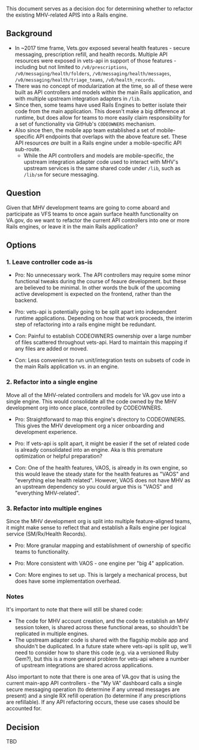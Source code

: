 This document serves as a decision doc for determining whether to refactor the existing MHV-related APIS into a Rails engine.

## Background
* In ~2017 time frame, Vets.gov exposed several health features - secure messaging, prescription refill, and health records. Multiple API resources were exposed in vets-api in support of those features - including but not limited to `/v0/prescriptions`, `/v0/messaging/health/folders`, `/v0/messaging/health/messages`, `/v0/messaging/health/triage_teams`, `/v0/health_records`.
* There was no concept of modularization at the time, so all of these were built as API controllers and models within the main Rails application, and with multiple upstream integration adapters in `/lib`. 
* Since then, some teams have used Rails Engines to better isolate their code from the main application. This doesn't make a big difference at runtime, but does allow for teams to more easily claim responsibility for a set of functionality via GitHub's `CODEOWNERS` mechanism.
* Also since then, the mobile app team established a set of mobile-specific API endpoints that overlaps with the above feature set. These API resources _are_ built in a Rails engine under a mobile-specific API sub-route. 
  * While the API controllers and models are mobile-specific, the upstream integration adapter code used to interact with MHV's upstream services is the same shared code under `/lib`, such as `/lib/sm` for secure messaging.
  
## Question
Given that MHV development teams are going to come aboard and participate as VFS teams to once again surface health functionality on VA.gov, do we want to refactor the current API controllers into one or more Rails engines, or leave it in the main Rails application? 

## Options
### 1. Leave controller code as-is
* Pro: No unnecessary work. The API controllers may require some minor functional tweaks during the course of feaure development. but these are believed to be minimal. In other words the bulk of the upcoming active development is expected on the frontend, rather than the backend. 
* Pro: vets-api is potentially going to be split apart into independent runtime applications. Depending on how that work proceeds, the interim step of refactoring into a rails engine might be redundant. 

* Con: Painful to establish CODEOWNERS ownership over a large number of files scattered throughout vets-api. Hard to maintain this mapping if any files are added or moved.
* Con: Less convenient to run unit/integration tests on subsets of code in the main Rails application vs. in an engine. 

### 2. Refactor into a single engine
Move all of the MHV-related controllers and models for VA.gov use into a single engine. This would consolidate all the code owned by the MHV development org into once place, controlled by CODEOWNERS.

* Pro: Straightforward to map this engine's directory to CODEOWNERS. This gives the MHV development org a nicer onboarding and development experience. 
* Pro: If vets-api is split apart, it might be easier if the set of related code is already consolidated into an engine. Aka is this premature optimization or helpful preparation? 

* Con: One of the health features, VAOS, is already in its own engine, so this would leave the steady state for the health features as "VAOS" and "everything else health related". However, VAOS does not have MHV as an upstream dependency so you could argue this is "VAOS" and "everything MHV-related". 

### 3. Refactor into multiple engines
Since the MHV development org is split into multiple feature-aligned teams, it might make sense to reflect that and establish a Rails engine per logical service (SM/Rx/Health Records). 

* Pro: More granular mapping and establishment of ownership of specific teams to functionality.
* Pro: More consistent with VAOS - one engine per "big 4" application. 

* Con: More engines to set up. This is largely a mechanical process, but does have some implementation overhead.

### Notes
It's important to note that there will still be shared code:
* The code for MHV account creation, and the code to establish an MHV session token, is shared across these functional areas, so shouldn't be replicated in multiple engines.
* The upstream adapter code is shared with the flagship mobile app and shouldn't be duplicated. In a future state where vets-api is split up, we'll need to consider how to share this code (e.g. via a versioned Ruby Gem?), but this is a more general problem for vets-api where a number of upstream integrations are shared across applications. 

Also important to note that there is one area of VA.gov that is using the current main-app API controllers - the "My VA" dashboard calls a single secure messaging operation (to determine if any unread messages are present) and a single RX refill operation (to determine if any prescriptions are refillable). If any API refactoring occurs, these use cases should be accounted for. 

## Decision
TBD

